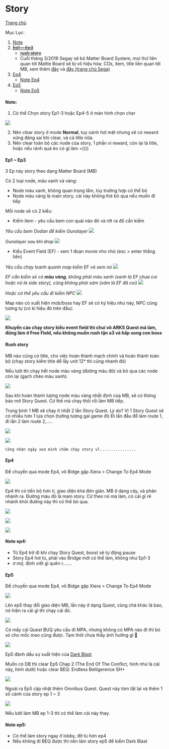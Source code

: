 # Story

[Trang chủ](https://github.com/3ktan/Pso2-s-Compendium)

Mục Lục:
1. [Note](https://github.com/3ktan/Pso2-s-Compendium/blob/master/compendium/other/story.md#note)
2.  [~~Ep1 ~ Ep3~~](https://github.com/3ktan/Pso2-s-Compendium/blob/master/compendium/other/story.md#ep1--ep3)
    * [~~rush story~~](https://github.com/3ktan/Pso2-s-Compendium/blob/master/compendium/other/story.md#rush-story)  
    * Cuối tháng 3/2018 Segay sẽ bỏ Matter Board System, mọi thứ liên quan tới Mattle Board sẽ bị vô hiệu hóa: COs, item, title liên quan tới MB, xem thêm [đây](https://www.facebook.com/3ktan/photos/a.228810950857842.1073741828.228798484192422/361266440945625/?type=3&theater) và [đây (trang chủ Sega)](http://pso2.jp/players/support/measures/i_measures_20180117_1/)
3. [Ep4](https://github.com/3ktan/Pso2-s-Compendium/blob/master/compendium/other/story.md#ep4)
   * [Note Ep4](https://github.com/3ktan/Pso2-s-Compendium/blob/master/compendium/other/story.md#note-ep4)
4. [Ep5](https://github.com/3ktan/Pso2-s-Compendium/blob/master/compendium/other/story.md#ep5)
   * [Note Ep5](https://github.com/3ktan/Pso2-s-Compendium/blob/master/compendium/other/story.md#note-ep5)

#### Note:
1. Có thể Chọn story Ep1-3 hoặc Ep4-5 ở màn hình chọn char

![](../../data/other/story/000.jpg)

2. Nên clear story ở mode **Normal**, tuy oánh hơi mệt nhưng sẽ có reward xứng đáng sai khi clear, và cả title nữa.
3. Nên clear toàn bộ các node của story, 1 phần vì reward, còn lại là title, hoặc nếu rảnh quá éo có gì làm =))))

#### Ep1 ~ Ep3
3 Ep này story theo dạng Matter Board (MB)

Có 2 loại node, màu xanh và vàng:
* Node màu xanh, không quan trọng lắm, tùy trường hợp có thể bỏ
* Node màu vàng là main story, cái này không thẻ bỏ qua nếu muốn đi tiếp

Mỗi node sẽ có 2 kiểu:
* Kiếm item - yêu cầu bem con quái nào đó và rớt ra đồ cần kiếm

_Yêu cầu bem Oodan để kiếm Gunslayer_
![](../../data/other/story/ep1-3-0001.jpg)

_Gunslayer sau khi drop_
![](../../data/other/story/ep1-3-0001-5.jpg)

* Kiểu Event Field (EF) - xem 1 đoạn movie nho nhỏ (esc > enter thẳng tiến)

_Yêu cầu chạy loanh quanh map kiếm EF và xem nó_
![](../../data/other/story/ep1-3-0002-1.jpg)

_EF cần kiếm sẽ có **màu vàng**, không phải màu xanh (xanh là EF chưa coi hoặc nó là side story), cũng không phải xám (xám là EF đã coi)_
![](../../data/other/story/ep1-3-0002-5.jpg)

_Hoặc có thể yêu cầu đi kiếm NPC_
![](../../data/other/story/ep1-3-0002.jpg)

Map nào có xuất hiện mob/boss hay EF sẽ có ký hiệu như này, NPC cũng tương tự (có kí hiệu đó trên đầu):

![](../../data/other/story/ep1-3-0003.jpg)

**Khuyến cáo chạy story kiểu event field thì chui vô ARKS Quest mà làm, đừng làm ở Free Field, nếu không muốn rush tận a3 và hấp xong con boss**

#### Rush story
MB nào cũng có title, cho việc hoàn thành mạch chính và hoàn thành toàn bộ (chạy story kiếm title để lấy unit 12* thì cũng nhanh đó)

Nếu lười thì chạy hết node màu vàng (đường màu đỏ) và bỏ qua các node còn lại (gạch chéo màu xanh). 

![](../../data/other/story/ep1-3-0004.jpg)

Sau khi hoàn thành lượng node màu vàng nhất định của MB, sẽ có thông báo mở Story Quest. Cứ thế mà chạy thôi rồi làm MB tiếp.

Trung bình 1 MB sẽ chạy ít nhất 2 lần Story Quest. Lý do? Vì 1 Story Quest sẽ có nhiều hơn 1 lựa chọn (tưởng tượng gal game đi) Đi lần đầu để làm route 1, đi lần 2 làm route 2,..... 

![](../../data/other/story/ep1-3-0005.jpg)

![](../../data/other/story/ep1-3-0006.jpg)

`Công nhận ngày xưa mình chăm chạy story vl................`

#### Ep4
Để chuyển qua mode Ep4, vô Bidge gặp Xiera > Change To Ep4 Mode

![](../../data/other/story/ep4-00.jpg)

Ep4 thì có tiến bộ hơn tí, giao diện khá đơn giản. MB ở dạng cây, và phân nhánh ra.
Đường màu đỏ là main story. Cứ theo nó mà làm, có cái gì rẽ nhánh khỏi đường này thì có thể bỏ qua.

![](../../data/other/story/ep4-01.jpg)

![](../../data/other/story/ep4-02.jpg)

![](../../data/other/story/ep4-03.jpg)

#### Note ep4:
* Từ Ep4 trở đi khi chạy Story Quest, boost sẽ tự động pause
* Story Ep4 hơi tù, phải vào Bridge mới có thể làm, không như Ep1-3
* ơ mợ, định viết gì quên r.......

#### Ep5
Để chuyển qua mode Ep4, vô Bidge gặp Xiera > Change To Ep4 Mode

![](../../data/other/story/ep5-00.jpg)

Lên ep5 thay đổi giao diện MB, lần này ở dạng Quest, cũng chả khác là bao, nó hiện ra cái gì thì chạy cái đó. 

![](../../data/other/story/ep5-01.jpg)

Có mấy cái Quest BUQ yêu cầu đi MPA, nhưng không có MPA nào đi thì bỏ xó cho mốc meo cũng được. Tạm thời chưa thấy ảnh hưởng gì :thinking: 

![](../../data/other/story/ep5-02.jpg)

Ep5 đánh dấu sự xuất hiện của [Dark Blast](https://3ktan.wordpress.com/2017/10/16/pso2_dark-blast/)

Muốn có DB thì clear Ep5 Chap 2 (The End Of The Conflict, hình như là cái này, hình dưới) hoặc clear BEQ: Endless Belligerence SH+

![](../../data/other/story/db.jpg)

Ngoài ra Ep5 cập nhật thêm Omnibus Quest. Quest này tóm tắt lại và thêm 1 số cảnh của story ep 1 ~ 3

![](../../data/other/story/ob.jpg)

Nếu lười làm MB ep 1-3 thì có thể làm cái này thay.

#### Note ep5:
* Có thể làm story ngay ở lobby, đỡ tù hơn ep4
* Nếu không đi BEQ được thì nên làm story ep5 để kiếm Dark Blast
